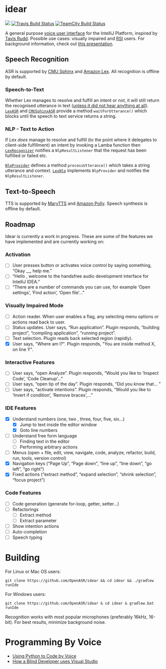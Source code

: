 # idear
[![](http://jb.gg/badges/team-flat-square.svg)](https://confluence.jetbrains.com/display/ALL/JetBrains+on+GitHub)
[![Travis Build Status][travis-status-svg]][travis-build-status] [![TeamCity Build Status][teamcity-status-svg]][teamcity-build-status]

A general purpose [voice user interface](https://en.wikipedia.org/wiki/Voice_user_interface) for the IntelliJ Platform, inspired by [Tavis Rudd](https://www.youtube.com/watch?v=8SkdfdXWYaI). Possible use cases: visually impaired and [RSI](https://en.wikipedia.org/wiki/Repetitive_strain_injury) users. For background information, check out [this presentation](https://speakerdeck.com/breandan/programming-java-by-voice).

## Speech Recognition

ASR is supported by [CMU Sphinx](https://github.com/cmusphinx/sphinx4/) and [Amazon Lex](https://aws.amazon.com/lex/). All recognition is offline by default.

### Speech-to-Text

Whether Lex manages to resolve and fulfill an intent or not, it will still return the recognised utterance in text ([unless it did not hear anything at all](https://github.com/OpenASR/idear/issues/40)).
[`LexASR`](https://github.com/OpenASR/idear/blob/master/src/main/java/org/openasr/idear/asr/awslex/LexASR.kt) and
[`CMUSphinxASR`](https://github.com/OpenASR/idear/blob/master/src/main/java/org/openasr/idear/asr/cmusphinx/CMUSphinxASR.kt)
provide a method `waitForUtterance()` which blocks until the speech to text service returns a string. 

### NLP - Text to Action

If Lex _does_ manage to resolve and fulfill (to the point where it delegates to client-side fulfillment) an intent by 
invoking a Lamba function then [`LexRecognizer`](https://github.com/OpenASR/idear/blob/master/src/main/java/org/openasr/idear/asr/awslex/LexRecogniser.kt)
notifies a `NlpResultListener` that the request has been fulfilled or failed etc.

[`NlpProvider`](https://github.com/OpenASR/idear/blob/master/src/main/java/org/openasr/idear/nlp/NlpProvider.kt)
defines a method `processUtterance()` which takes a string utterance and context. 
[`LexNlp`](https://github.com/OpenASR/idear/blob/master/src/main/java/org/openasr/idear/nlp/lex/LexNlp.kt)
implements `NlpProvider` and notifies the `NlpResultListener`. 

## Text-to-Speech

TTS is supported by [MaryTTS](https://github.com/marytts/marytts) and [Amazon Polly](https://aws.amazon.com/polly/). Speech synthesis is offline by default. 

## Roadmap

Idear is currently a work in progress. These are some of the features we have implemented and are currently working on:

### Activation

- [ ] User presses button or activates voice control by saying something, “Okay __, help me.”
- [ ] “Hello <system user>, welcome to the handsfree audio development interface for IntelliJ IDEA.”
- [ ] “There are a number of commands you can use, for example ‘Open settings’, ‘Find action’, ‘Open file’...”

### Visually Impaired Mode

- [ ] Action reader. When user enables a flag, any selecting menu options or actions read back to user. 
- [ ] Status updates. User says, “Run application”. Plugin responds, “building project”, “compiling application”, “running project”.
- [ ] Text selection. Plugin reads back selected region (rapidly).
- [X] User says, "Where am I?". Plugin responds, "You are inside method X, on line Y".

### Interactive Features

- [ ] User says, “open Analyze”. Plugin responds, “Would you like to ‘Inspect Code’, ‘Code Cleanup’...”
- [ ] User says, “open tip of the day”. Plugin responds, “Did you know that... <tip of the day contents>”
- [ ] User says, “activate intentions”. Plugin responds, “Would you like to ‘Invert if condition’, ‘Remove braces’,...”

### IDE Features

- [X] Understand numbers (one, two , three, four, five, six…)
  - [X] Jump to text inside the editor window
  - [X] Goto line numbers
- [ ] Understand free form language
  - [ ] Finding text in the editor
  - [ ] Performing arbitrary actions
- [ ] Menus (open + file, edit, view, navigate, code, analyze, refactor, build, run, tools, version control)
- [X] Navigation keys (“Page Up”, “Page down”, “line up”, “line down”, “go left”, “go right”)
- [X] Fixed actions (“extract method”, “expand selection”, “shrink selection”, “focus project”)
		
### Code Features

- [ ] Code generation (generate for-loop, getter, setter…)
- [ ] Refactorings
  - [ ] Extract method
  - [ ] Extract parameter
- [ ] Show intention actions
- [ ] Auto-completion
- [ ] Speech typing

# Building

For Linux or Mac OS users:

`git clone https://github.com/OpenASR/idear && cd idear && ./gradlew runIde`

For Windows users:

`git clone https://github.com/OpenASR/idear & cd idear & gradlew.bat runIde`

Recognition works with most popular microphones (preferably 16kHz, 16-bit). For best results, minimize background noise.

# Programming By Voice

- [Using Python to Code by Voice](https://www.youtube.com/watch?v=8SkdfdXWYaI)
- [How a Blind Developer uses Visual Studio](https://www.youtube.com/watch?v=iWXebEeGwn0)


<!-- Badges -->
[travis-build-status]: https://travis-ci.com/OpenASR/idear
[travis-status-svg]: https://travis-ci.com/OpenASR/idear.svg?branch=master
[teamcity-build-status]: https://teamcity.jetbrains.com/viewType.html?buildTypeId=idear_buildplugin&guest=1
[teamcity-status-svg]: https://teamcity.jetbrains.com/app/rest/builds/buildType:idear_buildplugin/statusIcon.svg
